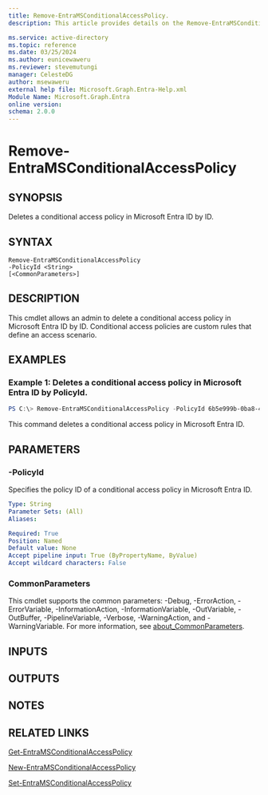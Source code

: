 ```yaml
---
title: Remove-EntraMSConditionalAccessPolicy.
description: This article provides details on the Remove-EntraMSConditionalAccessPolicy command.

ms.service: active-directory
ms.topic: reference
ms.date: 03/25/2024
ms.author: eunicewaweru
ms.reviewer: stevemutungi
manager: CelesteDG
author: msewaweru
external help file: Microsoft.Graph.Entra-Help.xml
Module Name: Microsoft.Graph.Entra
online version:
schema: 2.0.0
---
```


# Remove-EntraMSConditionalAccessPolicy

## SYNOPSIS
Deletes a conditional access policy in Microsoft Entra ID by ID.

## SYNTAX

```
Remove-EntraMSConditionalAccessPolicy 
-PolicyId <String> 
[<CommonParameters>]
```

## DESCRIPTION
This cmdlet allows an admin to delete a conditional access policy in Microsoft Entra ID by ID.
Conditional access policies are custom rules that define an access scenario.

## EXAMPLES

### Example 1: Deletes a conditional access policy in Microsoft Entra ID by PolicyId.
```Powershell
PS C:\> Remove-EntraMSConditionalAccessPolicy -PolicyId 6b5e999b-0ba8-4186-a106-e0296c1c4358
```

This command deletes a conditional access policy in Microsoft Entra ID.

## PARAMETERS

### -PolicyId
Specifies the policy ID of a conditional access policy in Microsoft Entra ID.

```yaml
Type: String
Parameter Sets: (All)
Aliases:

Required: True
Position: Named
Default value: None
Accept pipeline input: True (ByPropertyName, ByValue)
Accept wildcard characters: False
```

### CommonParameters
This cmdlet supports the common parameters: -Debug, -ErrorAction, -ErrorVariable, -InformationAction, -InformationVariable, -OutVariable, -OutBuffer, -PipelineVariable, -Verbose, -WarningAction, and -WarningVariable. For more information, see [about_CommonParameters](https://go.microsoft.com/fwlink/?LinkID=113216).

## INPUTS

## OUTPUTS

## NOTES
## RELATED LINKS

[Get-EntraMSConditionalAccessPolicy](Get-EntraMSConditionalAccessPolicy.md)

[New-EntraMSConditionalAccessPolicy](New-EntraMSConditionalAccessPolicy.md)

[Set-EntraMSConditionalAccessPolicy](Set-EntraMSConditionalAccessPolicy.md)

